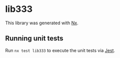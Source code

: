 # lib333

This library was generated with [Nx](https://nx.dev).


## Running unit tests

Run `nx test lib333` to execute the unit tests via [Jest](https://jestjs.io).


